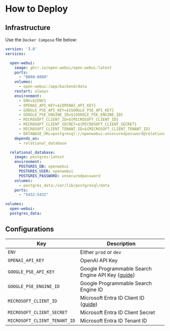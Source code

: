 # How to Deploy

## Infrastructure

Use the `Docker Compose` file below:
```yaml
version: '3.8'
services:

  open-webui:
    image: ghcr.io/open-webui/open-webui:latest
    ports:
      - "8080:8080"
    volumes:
      - open-webui:/app/backend/data
    restart: always
    environment:
      - ENV=${ENV}
      - OPENAI_API_KEY=${OPENAI_API_KEY}
      - GOOGLE_PSE_API_KEY=${GOOGLE_PSE_API_KEY}
      - GOOGLE_PSE_ENGINE_ID=${GOOGLE_PSE_ENGINE_ID}
      - MICROSOFT_CLIENT_ID=${MICROSOFT_CLIENT_ID}
      - MICROSOFT_CLIENT_SECRET=${MICROSOFT_CLIENT_SECRET}
      - MICROSOFT_CLIENT_TENANT_ID=${MICROSOFT_CLIENT_TENANT_ID}
      - DATABASE_URL=postgresql://openwebui:unsecuredpassword@relational_database:5432/openwebui
    depends_on:
      - relational_database

  relational_database:
    image: postgres:latest
    environment:
      POSTGRES_DB: openwebui
      POSTGRES_USER: openwebui
      POSTGRES_PASSWORD: unsecuredpassword
    volumes:
      - postgres_data:/var/lib/postgresql/data
    ports:
      - "5432:5432"

volumes:
  open-webui:
  postgres_data:

```

## Configurations

| Key                          | Description                                                                                                                                                                              |
|------------------------------|------------------------------------------------------------------------------------------------------------------------------------------------------------------------------------------|
| `ENV`                        | Either `prod` or `dev`                                                                                                                                                                   |
| `OPENAI_API_KEY`             | OpenAI API Key                                                                                                                                                                           |
| `GOOGLE_PSE_API_KEY`         | Google Programmable Search Engine API Key ([guide](https://developers.google.com/custom-search/v1/introduction#identify_your_application_to_google_with_api_key))                        |
| `GOOGLE_PSE_ENGINE_ID`       | Google Programmable Search Engine ID                                                                                                                                                     |
| `MICROSOFT_CLIENT_ID`        | Microsoft Entra ID Client ID ([guide](https://learn.microsoft.com/en-us/power-apps/developer/data-platform/walkthrough-register-app-azure-active-directory#create-the-app-registration)) |
| `MICROSOFT_CLIENT_SECRET`    | Microsoft Entra ID Client Secret                                                                                                                                                         |
| `MICROSOFT_CLIENT_TENANT_ID` | Microsoft Entra ID Tenant ID                                                                                                                                                             |